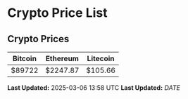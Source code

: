 # Crypto Price List

## Crypto Prices
| Bitcoin | Ethereum | Litecoin |
| ------- | -------- | -------- |
| $89722 | $2247.87 | $105.66 |
**Last Updated:** 2025-03-06 13:58 UTC
**Last Updated:** $DATE$
